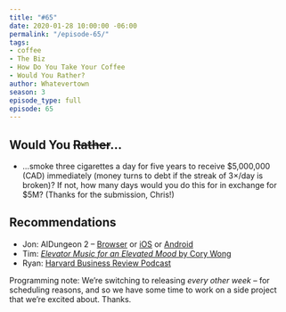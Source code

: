 ```yaml
---
title: "#65"
date: 2020-01-28 10:00:00 -06:00
permalink: "/episode-65/"
tags:
- coffee
- The Biz
- How Do You Take Your Coffee
- Would You Rather?
author: Whatevertown
season: 3
episode_type: full
episode: 65
---
```


## Would You ~~Rather~~…
- …smoke three cigarettes a day for five years to receive $5,000,000 (CAD) immediately (money turns to debt if the streak of 3×/day is broken)? If not, how many days would you do this for in exchange for $5M? (Thanks for the submission, Chris!)

## Recommendations
- Jon: AIDungeon 2 – [Browser](https://play.aidungeon.io/) or [iOS](https://apps.apple.com/us/app/ai-dungeon/id1491268416) or [Android](https://play.google.com/store/apps/details?id=com.aidungeon)
- Tim: [*Elevator Music for an Elevated Mood* by Cory Wong](https://open.spotify.com/album/1LL5VZdY7CBXScXB0oQ4tB?si=yPeTKryMRIeicDY7d_1kEg)
- Ryan: [Harvard Business Review Podcast](https://hbr.org/2018/01/podcast-ideacast)

Programming note: We’re switching to releasing _every other week_ – for scheduling reasons, and so we have some time to work on a side project that we’re excited about. Thanks.